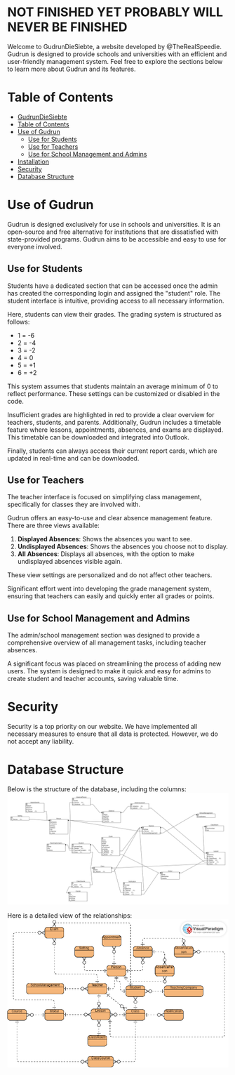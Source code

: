 # NOT FINISHED YET PROBABLY WILL NEVER BE FINISHED

Welcome to GudrunDieSiebte, a website developed by @TheRealSpeedie. Gudrun is designed to provide schools and universities with an efficient and user-friendly management system. Feel free to explore the sections below to learn more about Gudrun and its features.

# Table of Contents
- [GudrunDieSiebte](#gudrundiesiebte)
- [Table of Contents](#table-of-contents)
- [Use of Gudrun](#use-of-gudrun)
  - [Use for Students](#use-for-students)
  - [Use for Teachers](#use-for-teachers)
  - [Use for School Management and Admins](#use-for-school-management-and-admins)
- [Installation](#installation)
- [Security](#security)
- [Database Structure](#database-structure)

# Use of Gudrun

Gudrun is designed exclusively for use in schools and universities. It is an open-source and free alternative for institutions that are dissatisfied with state-provided programs. Gudrun aims to be accessible and easy to use for everyone involved.

## Use for Students

Students have a dedicated section that can be accessed once the admin has created the corresponding login and assigned the "student" role. The student interface is intuitive, providing access to all necessary information.

Here, students can view their grades. The grading system is structured as follows:
* 1 = -6
* 2 = -4
* 3 = -2
* 4 = 0
* 5 = +1
* 6 = +2

This system assumes that students maintain an average minimum of 0 to reflect performance. These settings can be customized or disabled in the code.

Insufficient grades are highlighted in red to provide a clear overview for teachers, students, and parents. Additionally, Gudrun includes a timetable feature where lessons, appointments, absences, and exams are displayed. This timetable can be downloaded and integrated into Outlook.

Finally, students can always access their current report cards, which are updated in real-time and can be downloaded.

## Use for Teachers

The teacher interface is focused on simplifying class management, specifically for classes they are involved with.

Gudrun offers an easy-to-use and clear absence management feature. There are three views available:
1. **Displayed Absences**: Shows the absences you want to see.
2. **Undisplayed Absences**: Shows the absences you choose not to display.
3. **All Absences**: Displays all absences, with the option to make undisplayed absences visible again.

These view settings are personalized and do not affect other teachers.

Significant effort went into developing the grade management system, ensuring that teachers can easily and quickly enter all grades or points.

## Use for School Management and Admins

The admin/school management section was designed to provide a comprehensive overview of all management tasks, including teacher absences.

A significant focus was placed on streamlining the process of adding new users. The system is designed to make it quick and easy for admins to create student and teacher accounts, saving valuable time.

# Security

Security is a top priority on our website. We have implemented all necessary measures to ensure that all data is protected. However, we do not accept any liability.

# Database Structure

Below is the structure of the database, including the columns:
![ERD Nummer 1](Pictures/ERD1.png)

Here is a detailed view of the relationships:
![ERD Nummer 2](Pictures/ERD2.png)
